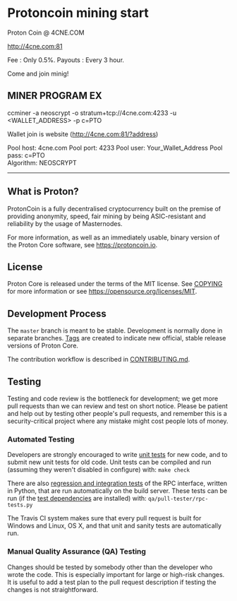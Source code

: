 Protoncoin mining start
===============================

Proton Coin @ 4CNE.COM

http://4cne.com:81


Fee : Only 0.5%.
Payouts : Every 3 hour.

Come and join minig!



MINER PROGRAM EX
-------------------------
ccminer -a neoscrypt -o stratum+tcp://4cne.com:4233 -u <WALLET_ADDRESS> -p c=PTO

Wallet join is website  (http://4cne.com:81/?address)


Pool host: 4cne.com
Pool port: 4233
Pool user: Your_Wallet_Address
Pool pass: c=PTO	
Algorithm: NEOSCRYPT



-------------------------------------------------------------------------------------------------


What is Proton?
----------------

ProtonCoin is a fully decentralised cryptocurrency built on the premise of providing anonymity, speed, fair mining by being ASIC-resistant and reliability by the usage of Masternodes.


For more information, as well as an immediately usable, binary version of
the Proton Core software, see https://protoncoin.io.


License
-------

Proton Core is released under the terms of the MIT license. See [COPYING](COPYING) for more
information or see https://opensource.org/licenses/MIT.

Development Process
-------------------

The `master` branch is meant to be stable. Development is normally done in separate branches.
[Tags](https://github.com/protoncoin/protoncoin/tags) are created to indicate new official,
stable release versions of Proton Core.

The contribution workflow is described in [CONTRIBUTING.md](CONTRIBUTING.md).

Testing
-------

Testing and code review is the bottleneck for development; we get more pull
requests than we can review and test on short notice. Please be patient and help out by testing
other people's pull requests, and remember this is a security-critical project where any mistake might cost people
lots of money.

### Automated Testing

Developers are strongly encouraged to write [unit tests](/doc/unit-tests.md) for new code, and to
submit new unit tests for old code. Unit tests can be compiled and run
(assuming they weren't disabled in configure) with: `make check`

There are also [regression and integration tests](/qa) of the RPC interface, written
in Python, that are run automatically on the build server.
These tests can be run (if the [test dependencies](/qa) are installed) with: `qa/pull-tester/rpc-tests.py`

The Travis CI system makes sure that every pull request is built for Windows
and Linux, OS X, and that unit and sanity tests are automatically run.

### Manual Quality Assurance (QA) Testing

Changes should be tested by somebody other than the developer who wrote the
code. This is especially important for large or high-risk changes. It is useful
to add a test plan to the pull request description if testing the changes is
not straightforward.


